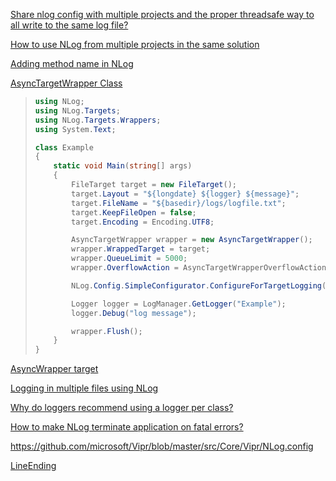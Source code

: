[Share nlog config with multiple projects and the proper threadsafe way to all write to the same log file?](https://stackoverflow.com/questions/13854426/share-nlog-config-with-multiple-projects-and-the-proper-threadsafe-way-to-all-wr)

[How to use NLog from multiple projects in the same solution](https://stackoverflow.com/questions/29188721/how-to-use-nlog-from-multiple-projects-in-the-same-solution)

[Adding method name in NLog](https://stackoverflow.com/questions/21949078/adding-method-name-in-nlog)

[AsyncTargetWrapper Class](https://nlog-project.org/documentation/v2.0.1/html/T_NLog_Targets_Wrappers_AsyncTargetWrapper.htm#:~:text=You%20should%20wrap%20targets%20that%20spend%20a%20non-trivial,to%20the%20%3Ctargets%2F%3E%20element%20in%20the%20configuration%20file.)

> ```c#
> using NLog;
> using NLog.Targets;
> using NLog.Targets.Wrappers;
> using System.Text;
> 
> class Example
> {
>     static void Main(string[] args)
>     {
>         FileTarget target = new FileTarget();
>         target.Layout = "${longdate} ${logger} ${message}";
>         target.FileName = "${basedir}/logs/logfile.txt";
>         target.KeepFileOpen = false;
>         target.Encoding = Encoding.UTF8;
> 
>         AsyncTargetWrapper wrapper = new AsyncTargetWrapper();
>         wrapper.WrappedTarget = target;
>         wrapper.QueueLimit = 5000;
>         wrapper.OverflowAction = AsyncTargetWrapperOverflowAction.Discard;
> 
>         NLog.Config.SimpleConfigurator.ConfigureForTargetLogging(wrapper, LogLevel.Debug);
> 
>         Logger logger = LogManager.GetLogger("Example");
>         logger.Debug("log message");
> 
>         wrapper.Flush();
>     }
> }
> ```

[AsyncWrapper target](https://github.com/nlog/NLog/wiki/AsyncWrapper-target)

[Logging in multiple files using NLog](https://stackoverflow.com/questions/20352325/logging-in-multiple-files-using-nlog)

[Why do loggers recommend using a logger per class?](https://stackoverflow.com/questions/3143929/why-do-loggers-recommend-using-a-logger-per-class)

[How to make NLog terminate application on fatal errors?](https://stackoverflow.com/questions/19225402/how-to-make-nlog-terminate-application-on-fatal-errors)

https://github.com/microsoft/Vipr/blob/master/src/Core/Vipr/NLog.config

[LineEnding](https://nlog-project.org/documentation/v4.4.0/html/P_NLog_Targets_FileTarget_LineEnding.htm)
